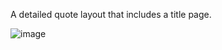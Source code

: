A detailed quote layout that includes a title page. 

![image](https://user-images.githubusercontent.com/87500503/180546978-ba810218-1f50-4073-b76f-442df44098e5.png)
